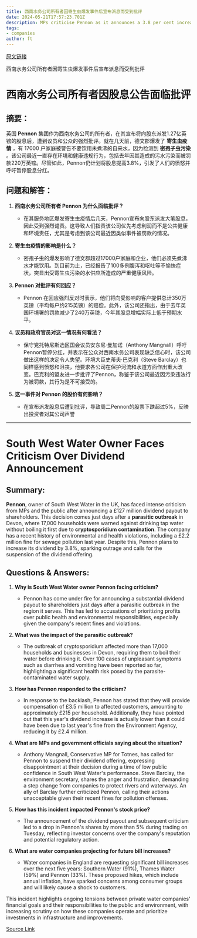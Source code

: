 ```yaml
---
title: 西南水务公司所有者因寄生虫爆发事件后宣布派息而受到批评
date: 2024-05-21T17:57:23.701Z
description: MPs criticise Pennon as it announces a 3.8 per cent increase in its payout to shareholders
tags: 
- companies
author: ft
---
```


[原文链接](https://ft.com/content/8a8ad32a-d921-46b4-9fcc-34d8fb66c93d)

西南水务公司所有者因寄生虫爆发事件后宣布派息而受到批评

# **西南水务公司所有者因股息公告面临批评**

## 摘要： 

英国 **Pennon** 集团作为西南水务公司的所有者，在其宣布将向股东派发1.27亿英镑的股息后，遭到议员和公众的强烈批评。就在几天前，德文郡爆发了 **寄生虫疫情** ，有 17000 户家庭被警告不要饮用未煮沸的自来水，因为检测到 **密孢子虫污染** 。该公司最近一直存在环境和健康违规行为，包括去年因其造成的污水污染而被罚款220万英镑。尽管如此，Pennon仍计划将股息提高3.8%，引发了人们的愤怒并呼吁暂停股息分红。

## 问题和解答：

1. **西南水务公司所有者 Pennon 为什么面临批评？**
   - 在其服务地区爆发寄生虫疫情后几天，Pennon宣布向股东派发大笔股息，因此受到强烈谴责。这导致人们指责该公司优先考虑利润而不是公共健康和环境责任，尤其是考虑到该公司最近因类似事件被罚款的情况。

2. **寄生虫疫情的影响是什么？**
   - 密孢子虫的爆发影响了德文郡超过17000户家庭和企业，他们必须先煮沸水才能饮用。到目前为止，已经报告了100多例腹泻和呕吐等不愉快症状，突显出受寄生虫污染的水供应所造成的严重健康风险。

3. **Pennon 对批评有何回应？**
   - Pennon 在回应强烈反对时表示，他们将向受影响的客户提供总计350万英镑（平均每户约215英镑）的赔偿。此外，该公司还指出，由于去年英国环境署的罚款减少了240万英镑，今年其股息增幅实际上低于预期水平。

4. **议员和政府官员对这一情况有何看法？**
   - 保守党托特尼斯选区国会议员安东尼·曼加诺（Anthony Mangnall）呼吁Pennon暂停分红，并表示在公众对西南水务公司表现缺乏信心时，该公司做出这样的决定令人失望。环境大臣史蒂夫·巴克利（Steve Barclay）也同样感到愤怒和沮丧，他要求各公司在保护河流和水道方面作出重大改变。巴克利的盟友进一步批评了Pennon，称鉴于该公司最近因污染违法行为被罚款，其行为是不可接受的。

5. **这一事件对 Pennon 的股价有何影响？**
   - 在宣布派发股息后遭到批评，导致周二Pennon的股票下跌超过5%，反映出投资者对其公司声誉

---

# **South West Water Owner Faces Criticism Over Dividend Announcement** 

## Summary: 
**Pennon**, owner of South West Water in the UK, has faced intense criticism from MPs and the public after announcing a £127 million dividend payout to shareholders. This decision comes just days after a **parasitic outbreak** in Devon, where 17,000 households were warned against drinking tap water without boiling it first due to **cryptosporidium contamination**. The company has a recent history of environmental and health violations, including a £2.2 million fine for sewage pollution last year. Despite this, Pennon plans to increase its dividend by 3.8%, sparking outrage and calls for the suspension of the dividend offering. 

## Questions & Answers: 

1. **Why is South West Water owner Pennon facing criticism?** 
   - Pennon has come under fire for announcing a substantial dividend payout to shareholders just days after a parasitic outbreak in the region it serves. This has led to accusations of prioritizing profits over public health and environmental responsibilities, especially given the company's recent fines and violations. 

2. **What was the impact of the parasitic outbreak?** 
   - The outbreak of cryptosporidium affected more than 17,000 households and businesses in Devon, requiring them to boil their water before drinking it. Over 100 cases of unpleasant symptoms such as diarrhea and vomiting have been reported so far, highlighting a significant health risk posed by the parasite-contaminated water supply. 

3. **How has Pennon responded to the criticism?** 
   - In response to the backlash, Pennon has stated that they will provide compensation of £3.5 million to affected customers, amounting to approximately £215 per household. Additionally, they have pointed out that this year's dividend increase is actually lower than it could have been due to last year's fine from the Environment Agency, reducing it by £2.4 million. 

4. **What are MPs and government officials saying about the situation?** 
   - Anthony Mangnall, Conservative MP for Totnes, has called for Pennon to suspend their dividend offering, expressing disappointment at their decision during a time of low public confidence in South West Water's performance. Steve Barclay, the environment secretary, shares the anger and frustration, demanding a step change from companies to protect rivers and waterways. An ally of Barclay further criticized Pennon, calling their actions unacceptable given their recent fines for pollution offenses. 

5. **How has this incident impacted Pennon's stock price?** 
   - The announcement of the dividend payout and subsequent criticism led to a drop in Pennon's shares by more than 5% during trading on Tuesday, reflecting investor concerns over the company's reputation and potential regulatory action. 

6. **What are water companies projecting for future bill increases?**
   - Water companies in England are requesting significant bill increases over the next five years: Southern Water (91%), Thames Water (59%) and Pennon (33%). These proposed hikes, which include annual inflation, have sparked concerns among consumer groups and will likely cause a shock to customers. 

This incident highlights ongoing tensions between private water companies' financial goals and their responsibilities to the public and environment, with increasing scrutiny on how these companies operate and prioritize investments in infrastructure and improvements.

[Source Link](https://ft.com/content/8a8ad32a-d921-46b4-9fcc-34d8fb66c93d)

